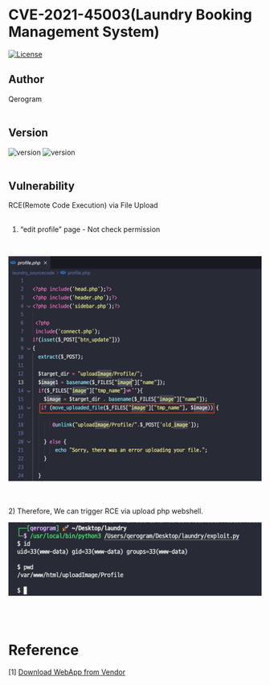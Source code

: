 # CVE-2021-45003(Laundry Booking Management System)
[![License](https://img.shields.io/badge/license-MIT-brightgreen.svg)](https://opensource.org/licenses/MIT)
<br>

## Author
Qerogram<br><br>

## Version
![version](https://img.shields.io/badge/php-7.2.24-blue) ![version](https://img.shields.io/badge/LBMS%20version-2021.08.16-green)<br><br>

## Vulnerability
RCE(Remote Code Execution) via File Upload<br><br>

1) “edit profile” page - Not check permission
<br>

![image](./report_img/image1.png)

<br><Br>
2) Therefore, We can trigger RCE via upload php webshell. 
<br>

![LFI](./report_img/image2.png)


<br><br>
# Reference
[1] [Download WebApp from Vendor](https://www.sourcecodester.com/php/14400/laundry-booking-management-system-php-source-code.html)
